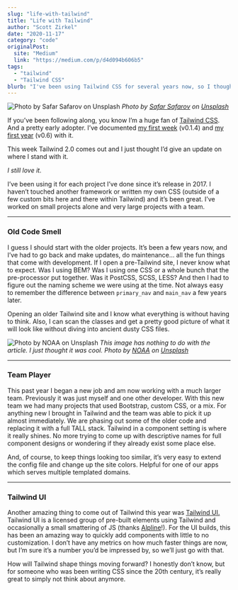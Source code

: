 ```yaml
---
slug: "life-with-tailwind"
title: "Life with Tailwind"
author: "Scott Zirkel"
date: "2020-11-17"
category: "code"
originalPost:
  site: "Medium"
  link: "https://medium.com/p/d4d094b606b5"
tags:
  - "tailwind"
  - "Tailwind CSS"
blurb: "I've been using Tailwind CSS for several years now, so I thought I'd give an update to my earlier posts."
---
```

![Photo by Safar Safarov on Unsplash](/articles/computer.webp)
*Photo by [Safar Safarov](https://unsplash.com/@codestorm?utm_source=unsplash&utm_medium=referral&utm_content=creditCopyText) on [Unsplash](https://unsplash.com/s/photos/coding?utm_source=unsplash&utm_medium=referral&utm_content=creditCopyText)*

If you’ve been following along, you know I’m a huge fan of [Tailwind CSS](https://tailwindcss.com/). And a pretty early adopter. I’ve documented [my first week](https://codeburst.io/a-week-with-tailwind-b5a5970b4093) (v0.1.4) and [my first year](https://medium.com/alara-creative/a-year-with-tailwind-92f420b2f8b9) (v0.6) with it.

This week Tailwind 2.0 comes out and I just thought I’d give an update on where I stand with it.

_I still love it._

I’ve been using it for each project I’ve done since it’s release in 2017. I haven’t touched another framework or written my own CSS (outside of a few custom bits here and there within Tailwind) and it’s been great. I’ve worked on small projects alone and very large projects with a team.

---

### Old Code Smell

I guess I should start with the older projects. It’s been a few years now, and I’ve had to go back and make updates, do maintenance… all the fun things that come with development. If I open a pre-Tailwind site, I never know what to expect. Was I using BEM? Was I using one CSS or a whole bunch that the pre-processor put together. Was it PostCSS, SCSS, LESS? And then I had to figure out the naming scheme we were using at the time. Not always easy to remember the difference between `primary_nav` and `main_nav` a few years later.

Opening an older Tailwind site and I know what everything is without having to think. Also, I can scan the classes and get a pretty good picture of what it will look like without diving into ancient dusty CSS files.

![Photo by NOAA on Unsplash](https://miro.medium.com/max/1400/1*kLtmxyw8BBaUw_c0qCeAxQ.webp)
*This image has nothing to do with the article. I just thought it was cool. Photo by [NOAA](https://unsplash.com/@noaa?utm_source=unsplash&utm_medium=referral&utm_content=creditCopyText) on [Unsplash](https://unsplash.com/?utm_source=unsplash&utm_medium=referral&utm_content=creditCopyText)*

---

### Team Player

This past year I began a new job and am now working with a much larger team. Previously it was just myself and one other developer. With this new team we had many projects that used Bootstrap, custom CSS, or a mix. For anything new I brought in Tailwind and the team was able to pick it up almost immediately. We are phasing out some of the older code and replacing it with a full TALL stack. Tailwind in a component setting is where it really shines. No more trying to come up with descriptive names for full component designs or wondering if they already exist some place else.

And, of course, to keep things looking too similar, it’s very easy to extend the config file and change up the site colors. Helpful for one of our apps which serves multiple templated domains.

---

### Tailwind UI

Another amazing thing to come out of Tailwind this year was [Tailwind UI.](https://tailwindui.com) Tailwind UI is a licensed group of pre-built elements using Tailwind and occasionally a small smattering of JS (thanks [Alpline](https://github.com/alpinejs/alpine)!). For the UI builds, this has been an amazing way to quickly add components with little to no customization. I don’t have any metrics on how much faster things are now, but I’m sure it’s a number you’d be impressed by, so we’ll just go with that.

How will Tailwind shape things moving forward? I honestly don’t know, but for someone who was been writing CSS since the 20th century, it’s really great to simply not think about anymore.
